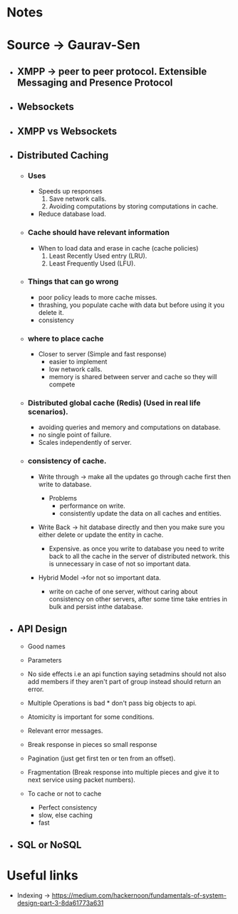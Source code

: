 # Notes




# Source -> Gaurav-Sen

* ## XMPP -> peer to peer protocol. Extensible Messaging and Presence Protocol 

* ## Websockets

* ## XMPP vs Websockets

* ## Distributed Caching
    * ### Uses
        * Speeds up responses
            1. Save network calls.
            2. Avoiding computations by storing computations in cache.
        * Reduce database load.

    * ### Cache should have relevant information
        * When to load data and erase in cache (cache policies)
            1. Least Recently Used entry (LRU).
            2. Least Frequently Used (LFU).
    
    * ### Things that can go wrong
        * poor policy leads to more cache misses.
        * thrashing, you populate cache with data but before using it you delete it.
        * consistency

    * ### where to place cache
        * Closer to server (Simple and fast response)
            *  easier to implement
            *  low network calls.
            *  memory is shared between server and cache so they will compete

    * ### Distributed global cache (Redis) (Used in real life scenarios).
        * avoiding queries and memory and computations on database.
        * no single point of failure.
        * Scales independently of server.
        
    * ### consistency of cache.
        * Write through -> make all the updates go through cache first then write to database.
            * Problems
                * performance on write.
                * consistently update the data on all caches and entities.

        * Write Back -> hit database directly and then you make sure you either delete or update the entity in cache.
            * Expensive. as once you write to database you need to write back to all the cache in the server of distributed network. this is unnecessary in case of not so important data.
        
        * Hybrid Model ->for not so important data.
            * write on cache of one server, without caring about consistency on other servers, after some time take entries in bulk and persist inthe database.



* ## API Design
    * Good names
    * Parameters
    * No side effects i.e an api function saying setadmins should not also add members if they aren't part of group instead should return an error.
    * Multiple Operations is bad *  don't pass big objects to api.
    * Atomicity is important for some conditions.
    * Relevant error messages.
    * Break response in pieces so small response 
    * Pagination (just get first ten or ten from an offset).
    * Fragmentation (Break response into multiple pieces and give it to next service using packet numbers).
        
    * To cache or not to cache 
        * Perfect consistency 
        * slow, else caching 
        * fast
    
* ## SQL or NoSQL
        



# Useful links
- Indexing -> https://medium.com/hackernoon/fundamentals-of-system-design-part-3-8da61773a631

            

